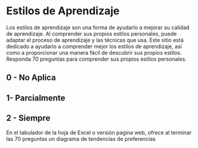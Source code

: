 # Estilos de Aprendizaje

Los estilos de aprendizaje son una forma de ayudarlo a mejorar su calidad de aprendizaje. Al comprender sus propios estilos personales, puede adaptar el proceso de aprendizaje y las técnicas que usa. Este sitio está dedicado a ayudarlo a comprender mejor los estilos de aprendizaje, así como a proporcionar una manera fácil de descubrir sus propios estilos.
Responda 70 preguntas para comprender sus propios estilos personales. 

## 0 - No Aplica
## 1-  Parcialmente
## 2 - Siempre

En el tabulador de la hoja de Excel o versión pagina web, ofrece al terminar las 70 preguntas un diagrama de tendencias de preferencias 
